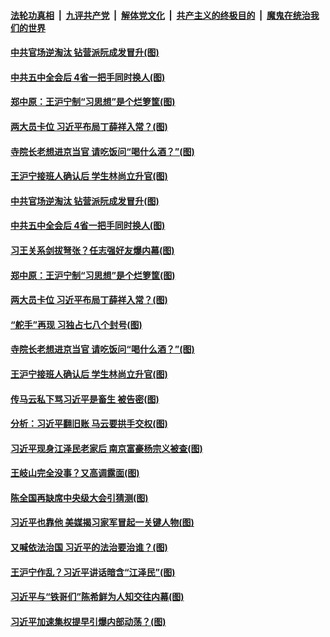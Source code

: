 ####  [法轮功真相](../../../../basic/blob/master/README.md?t=11210902) &nbsp;|&nbsp; [九评共产党](../../../../9ping.md/blob/master/README.md?t=11210902) &nbsp;|&nbsp; [解体党文化](../../../../jtdwh.md/blob/master/README.md?t=11210902)  &nbsp;|&nbsp; [共产主义的终极目的](../../../../gczydzjmd.md/blob/master/README.md?t=11210902) &nbsp;|&nbsp; [魔鬼在统治我们的世界](../../../../mgztzwmdsj.md/blob/master/README.md?t=11210902) 

#### [中共官场逆淘汰 钻营派阮成发冒升(图)](../pages/p2/953256.md?t=11210902) 

#### [中共五中全会后 4省一把手同时换人(图)](../pages/p2/953236.md?t=11210902) 

#### [郑中原：王沪宁制“习思想”是个烂箩筐(图)](../pages/p2/953086.md?t=11210902) 

#### [两大员卡位 习近平布局丁薛祥入常？(图)](../pages/p2/953092.md?t=11210902) 

#### [寺院长老想进京当官 请吃饭问“喝什么酒？”(图)](../pages/p2/953101.md?t=11210902) 

#### [王沪宁接班人确认后 学生林尚立升官(图)](../pages/p2/953044.md?t=11210902) 

#### [中共官场逆淘汰 钻营派阮成发冒升(图)](../pages/p2/953256.md?t=11210902) 

#### [中共五中全会后 4省一把手同时换人(图)](../pages/p2/953236.md?t=11210902) 

#### [习王关系剑拔弩张？任志强好友爆内幕(图)](../pages/p2/953181.md?t=11210902) 

#### [郑中原：王沪宁制“习思想”是个烂箩筐(图)](../pages/p2/953086.md?t=11210902) 

#### [两大员卡位 习近平布局丁薛祥入常？(图)](../pages/p2/953092.md?t=11210902) 

#### [“舵手”再现 习独占七八个封号(图)](../pages/p2/953115.md?t=11210902) 

#### [寺院长老想进京当官 请吃饭问“喝什么酒？”(图)](../pages/p2/953101.md?t=11210902) 



#### [王沪宁接班人确认后 学生林尚立升官(图)](../pages/p2/953044.md?t=11210902) 

#### [传马云私下骂习近平是畜生 被告密(图)](../pages/p2/953042.md?t=11210902) 

#### [分析：习近平翻旧账 马云要拱手交权(图)](../pages/p2/953008.md?t=11210902) 

#### [习近平现身江泽民老家后 南京富豪杨宗义被查(图)](../pages/p2/952967.md?t=11210902) 

#### [王岐山完全没事？又高调露面(图)](../pages/p2/952964.md?t=11210902) 

#### [陈全国再缺席中央级大会引猜测(图)](../pages/p2/952936.md?t=11210902) 

#### [习近平也靠他 美媒揭习家军冒起一关键人物(图)](../pages/p2/952945.md?t=11210902) 

#### [又喊依法治国 习近平的法治要治谁？(图)](../pages/p2/952931.md?t=11210902) 

#### [王沪宁作乱？习近平讲话暗含“江泽民”(图)](../pages/p2/952867.md?t=11210902) 

#### [习近平与“铁哥们”陈希鲜为人知交往内幕(图)](../pages/p2/952835.md?t=11210902) 

#### [习近平加速集权提早引爆内部动荡？(图)](../pages/p2/952828.md?t=11210902) 

